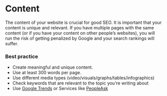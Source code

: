 # Content
The content of your website is crucial for good SEO. It is important that your content is unique and relevant. If you have multiple pages with the same content (or if you have your content on other people’s websites), you will run the risk of getting penalized by Google and your search rankings will suffer.

### Best practice
* Create meaningful and unique content.
* Use at least 300 words per page.
* Use different media types (video/visuals/graphs/tables/infographics)
* Check keywords that are relevant to the topic you're writing about
* Use [Google Trends](https://trends.google.com/trends/?geo=US) or Services like [PeopleAsk](https://alsoasked.com/)


